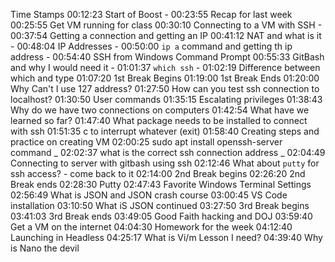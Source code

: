 Time Stamps
00:12:23 Start of Boost -
00:23:55 Recap for last week
00:25:55 Get VM running for class
00:30:10 Connecting to a VM with SSH -
00:37:54 Getting a connection and getting an IP
00:41:12 NAT and what is it -
00:48:04 IP Addresses -
00:50:00 `ip a` command and getting th ip address -
00:54:40 SSH from Windows Command Prompt
00:55:33 GitBash and why I would need it -
01:01:37 `which ssh` -
01:02:19 Difference between which and type
01:07:20 1st Break Begins
01:19:00 1st Break Ends
01:20:00 Why Can't I use 127 address?
01:27:50 How can you test ssh connection to localhost?
01:30:50 User commands
01:35:15 Escalating privileges
01:38:43 Why do we have two connections on computers
01:42:54 What have we learned so far?
01:47:40 What package needs to be installed to connect with ssh
01:51:35 <CTRL>c to interrupt whatever (exit)
01:58:40 Creating steps and practice on creating VM
02:00:25 sudo apt install openssh-server command _
02:02:37 what is the correct ssh connection address _
02:04:49 Connecting to server with gitbash using ssh
02:12:46 What about `putty` for ssh access? - come back to it
02:14:00 2nd Break begins
02:26:20 2nd Break ends
02:28:30 Putty
02:47:43 Favorite Windows Terminal Settings
02:56:49 What is JSON and JSON crash course
03:00:45 VS Code installation
03:10:50 What iS JSON continued
03:27:50 3rd Break begins
03:41:03 3rd Break ends
03:49:05 Good Faith hacking and DOJ
03:59:40 Get a VM on the internet
04:04:30 Homework for the week
04:12:40 Launching in Headless
04:25:17 What is Vi/m Lesson I need?
04:39:40 Why is Nano the devil
